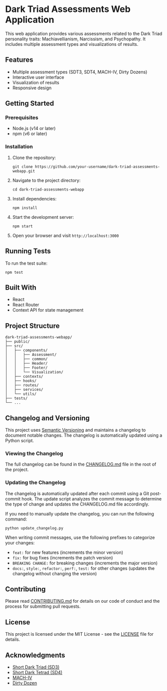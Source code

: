 # Dark Triad Assessments Web Application

This web application provides various assessments related to the Dark Triad personality traits: Machiavellianism, Narcissism, and Psychopathy. It includes multiple assessment types and visualizations of results.

## Features

- Multiple assessment types (SDT3, SDT4, MACH-IV, Dirty Dozens)
- Interactive user interface
- Visualization of results
- Responsive design

## Getting Started

### Prerequisites

- Node.js (v14 or later)
- npm (v6 or later)

### Installation

1. Clone the repository:
   ```
   git clone https://github.com/your-username/dark-triad-assessments-webapp.git
   ```

2. Navigate to the project directory:
   ```
   cd dark-triad-assessments-webapp
   ```

3. Install dependencies:

   ```
   npm install
   ```

4. Start the development server:
   ```
   npm start
   ```

5. Open your browser and visit `http://localhost:3000`

## Running Tests

To run the test suite:

```
npm test
```

## Built With

- React
- React Router
- Context API for state management

## Project Structure

```
dark-triad-assessments-webapp/
├── public/
├── src/
│   ├── components/
│   │   ├── Assessment/
│   │   ├── common/
│   │   ├── Header/
│   │   ├── Footer/
│   │   └── Visualization/
│   ├── contexts/
│   ├── hooks/
│   ├── routes/
│   ├── services/
│   └── utils/
├── tests/
└── ...
```

## Changelog and Versioning

This project uses [Semantic Versioning](https://semver.org/) and maintains a changelog to document notable changes. The changelog is automatically updated using a Python script.

### Viewing the Changelog

The full changelog can be found in the [CHANGELOG.md](CHANGELOG.md) file in the root of the project.

### Updating the Changelog

The changelog is automatically updated after each commit using a Git post-commit hook. The update script analyzes the commit message to determine the type of change and updates the CHANGELOG.md file accordingly.

If you need to manually update the changelog, you can run the following command:

```
python update_changelog.py
```

When writing commit messages, use the following prefixes to categorize your changes:

- `feat:` for new features (increments the minor version)
- `fix:` for bug fixes (increments the patch version)
- `BREAKING CHANGE:` for breaking changes (increments the major version)
- `docs:`, `style:`, `refactor:`, `perf:`, `test:` for other changes (updates the changelog without changing the version)

## Contributing

Please read [CONTRIBUTING.md](CONTRIBUTING.md) for details on our code of conduct and the process for submitting pull requests.

## License

This project is licensed under the MIT License - see the [LICENSE](LICENSE) file for details.

## Acknowledgments

- [Short Dark Triad (SD3)](https://openpsychometrics.org/tests/SD3/)
- [Short Dark Tetrad (SD4)](https://openpsychometrics.org/tests/SD4/)
- [MACH-IV](https://openpsychometrics.org/tests/MACH-IV/)
- [Dirty Dozen](https://openpsychometrics.org/tests/DD/)
